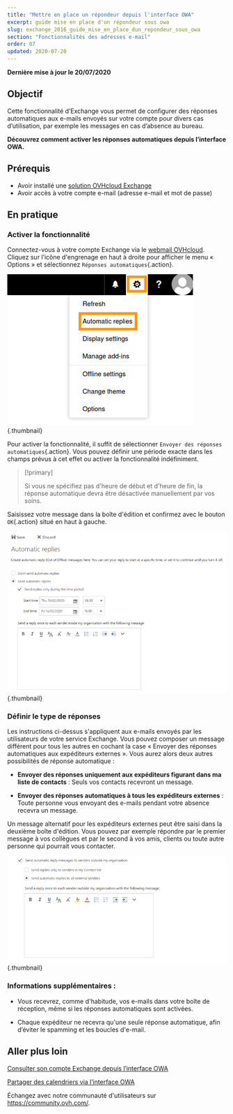 ```yaml
---
title: "Mettre en place un répondeur depuis l'interface OWA"
excerpt: guide mise en place d'un répondeur sous owa
slug: exchange_2016_guide_mise_en_place_dun_repondeur_sous_owa
section: "Fonctionnalités des adresses e-mail"
order: 07
updated: 2020-07-20
---
```


**Dernière mise à jour le 20/07/2020**

## Objectif

Cette fonctionnalité d’Exchange vous permet de configurer des réponses automatiques aux e-mails envoyés sur votre compte pour divers cas d’utilisation, par exemple les messages en cas d’absence au bureau.

**Découvrez comment activer les réponses automatiques depuis l’interface OWA.**


## Prérequis

- Avoir installé une [solution OVHcloud Exchange](https://www.ovhcloud.com/fr-ca/emails/hosted-exchange/) 
- Avoir accès à votre compte e-mail (adresse e-mail et mot de passe)


## En pratique

### Activer la fonctionnalité

Connectez-vous à votre compte Exchange via le [webmail OVHcloud](https://www.ovh.com/ca/fr/mail/). Cliquez sur l’icône d'engrenage en haut à droite pour afficher le menu « Options » et sélectionnez `Réponses automatiques`{.action}.

![owa options](images/exchange-autorep-step1.png){.thumbnail}

Pour activer la fonctionnalité, il suffit de sélectionner `Envoyer des réponses automatiques`{.action}. Vous pouvez définir une période exacte dans les champs prévus à cet effet ou activer la fonctionnalité indéfiniment. 

> [!primary]
>
> Si vous ne spécifiez pas d'heure de début et d'heure de fin, la réponse automatique devra être désactivée manuellement par vos soins.
>

Saisissez votre message dans la boîte d'édition et confirmez avec le bouton `OK`{.action} situé en haut à gauche.

![owa répondeur automatique](images/exchange-autorep-step2.png){.thumbnail}


### Définir le type de réponses

Les instructions ci-dessus s'appliquent aux e-mails envoyés par les utilisateurs de votre service Exchange. Vous pouvez composer un message différent pour tous les autres en cochant la case « Envoyer des réponses automatiques aux expéditeurs externes ». Vous aurez alors deux autres possibilités de réponse automatique :

- **Envoyer des réponses uniquement aux expéditeurs figurant dans ma liste de contacts** : Seuls vos contacts recevront un message.

- **Envoyer des réponses automatiques à tous les expéditeurs externes** : Toute personne vous envoyant des e-mails pendant votre absence recevra un message.

Un message alternatif pour les expéditeurs externes peut être saisi dans la deuxième boîte d'édition. Vous pouvez par exemple répondre par le premier message à vos collègues et par le second à vos amis, clients ou toute autre personne qui pourrait vous contacter.

![owa ajout de réponse](images/exchange-autorep-step3.png){.thumbnail}


### Informations supplémentaires :

- Vous recevrez, comme d'habitude, vos e-mails dans votre boîte de réception, même si les réponses automatiques sont activées.

- Chaque expéditeur ne recevra qu'une seule réponse automatique, afin d’éviter le spamming et les boucles d'e-mail.


## Aller plus loin

[ Consulter son compte Exchange depuis l’interface OWA](/pages/web/emails/email_owa)

[Partager des calendriers via l’interface OWA](/pages/web/microsoft-collaborative-solutions/owa_calendar_sharing)

Échangez avec notre communauté d'utilisateurs sur <https://community.ovh.com/>.
